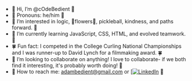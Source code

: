 - 🌷 Hi, I’m @cOdeBedient 🌷
- 🌺 Pronouns: he/him 🌺
- 🪻 I’m interested in logic, 💐flowers💐, pickleball, kindness, and paths forward. 🪻
- 🪷 I’m currently learning JavaScript, CSS, HTML, and evolved teamwork. 🪷
- 🍀 Fun fact: I competed in the College Curling National Championships and I was runner-up to David Lynch for a filmmaking award. 🍀
- 🌻 I’m looking to collaborate on anything! I love to collaborate- if we both find it interesting, it's probably worth doing! 🌻
- 🌾 How to reach me: adambedient@gmail.com or [[![LinkedIn](https://img.shields.io/badge/LinkedIn-YourLinkedInProfile-blue)](https://www.linkedin.com/in/adambedient/) 🌾




<!---
cOdeBedient/cOdeBedient is a ✨ special ✨ repository because its `README.md` (this file) appears on your GitHub profile.
You can click the Preview link to take a look at your changes.
--->
